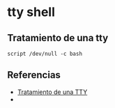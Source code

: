 # tty shell
## Tratamiento de una tty


```
script /dev/null -c bash
```


## Referencias
- [Tratamiento de una TTY](https://www.thehackersnow.com/tratamiento-de-una-tty/)
- 